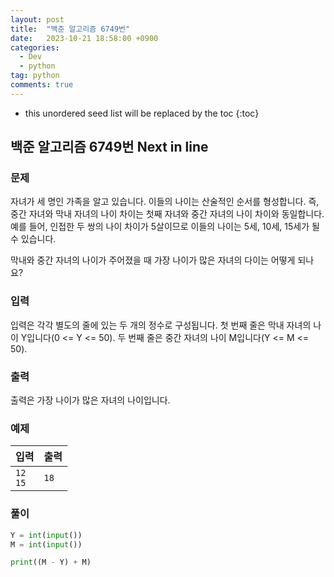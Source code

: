 ```yaml
---
layout: post
title:  "백준 알고리즘 6749번"
date:   2023-10-21 18:58:00 +0900
categories: 
  - Dev
  - python
tag: python
comments: true
---
```


* this unordered seed list will be replaced by the toc
{:toc}

## 백준 알고리즘 6749번 Next in line

### 문제

자녀가 세 명인 가족을 알고 있습니다. 이들의 나이는 산술적인 순서를 형성합니다. 즉, 중간 자녀와 막내 자녀의 나이 차이는 첫째 자녀와 중간 자녀의 나이 차이와 동일합니다. 예를 들어, 인접한 두 쌍의 나이 차이가 5살이므로 이들의 나이는 5세, 10세, 15세가 될 수 있습니다.

막내와 중간 자녀의 나이가 주어졌을 때 가장 나이가 많은 자녀의 다이는 어떻게 되나요?

### 입력

입력은 각각 별도의 줄에 있는 두 개의 정수로 구성됩니다. 첫 번째 줄은 막내 자녀의 나이 Y입니다(0 <= Y <= 50). 두 번째 줄은 중간 자녀의 나이 M입니다(Y <= M <= 50).

### 출력

출력은 가장 나이가 많은 자녀의 나이입니다.

### 예제

| 입력 | 출력 |
| --- | --- |
| `12` <br/> `15` | `18` |

### 풀이

```py
Y = int(input())
M = int(input())

print((M - Y) + M)
```